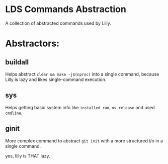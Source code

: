 # LDS Commands Abstraction
A collection of abstracted commands used by Lilly.

# Abstractors:
## buildall
Helps abstract `clear && make -j$(nproc)` into a single command, because Lilly is lazy and likes single-command execution.

## sys

Helps getting basic system info like `installed ram`, `os release` and used `cmdline`.

## ginit

More complex command to abstract `git init` with a more structured i/o in a single command.

yes, lilly is THAT lazy.